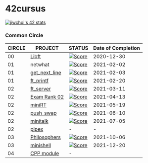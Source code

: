 # 42cursus

[![jiwchoi's 42 stats](https://badge42.herokuapp.com/api/stats/jiwchoi)](https://github.com/JaeSeoKim/badge42)


### Common Circle

| CIRCLE | PROJECT                                                    | STATUS                                                                                                               | Date of Completion |
| ------ | ---------------------------------------------------------- | -------------------------------------------------------------------------------------------------------------------- | ------------------ |
| 00     | [Libft](./0_libft)                                         | [![Score](https://badge42.herokuapp.com/api/project/jiwchoi/Libft)](https://github.com/JaeSeoKim/badge42)            | 2020-12-30 |
| 01     | netwhat                                                    | [![Score](https://badge42.herokuapp.com/api/project/jiwchoi/netwhat)](https://github.com/JaeSeoKim/badge42)          | 2021-02-02 |
| 01     | [get_next_line](./1_get_next_line)                         | [![Score](https://badge42.herokuapp.com/api/project/jiwchoi/get_next_line)](https://github.com/JaeSeoKim/badge42)    | 2021-02-03 |
| 01     | [ft_printf](https://github.com/Jiwon-Choi/ft_printf)       | [![Score](https://badge42.herokuapp.com/api/project/jiwchoi/ft_printf)](https://github.com/JaeSeoKim/badge42)        | 2021-02-20 |
| 02     | [ft_server](./2_ft_server)                                 | [![Score](https://badge42.herokuapp.com/api/project/jiwchoi/ft_server)](https://github.com/JaeSeoKim/badge42)        | 2021-03-11 |
| 02     | [Exam Rank 02](./2_examrank02)                             | [![Score](https://badge42.herokuapp.com/api/project/jiwchoi/Exam%20Rank%2002)](https://github.com/JaeSeoKim/badge42) | 2021-04-13 |
| 02     | [miniRT](https://github.com/Jiwon-Choi/miniRT)             | [![Score](https://badge42.herokuapp.com/api/project/jiwchoi/miniRT)](https://github.com/JaeSeoKim/badge42)           | 2021-05-19 |
| 02     | [push_swap](./2_push_swap)                                 | [![Score](https://badge42.herokuapp.com/api/project/jiwchoi/push_swap)](https://github.com/JaeSeoKim/badge42)        | 2021-06-10 |
| 02     | [minitalk](https://github.com/Jiwon-Choi/minitalk)         | [![Score](https://badge42.herokuapp.com/api/project/jiwchoi/minitalk)](https://github.com/JaeSeoKim/badge42)         | 2021-07-05 |
| 02     | [pipex](./2_pipex)                                         | - | - |
| 03     | [Philosophers](https://github.com/Jiwon-Choi/Philosophers) | [![Score](https://badge42.herokuapp.com/api/project/jiwchoi/Philosophers)](https://github.com/JaeSeoKim/badge42)     | 2021-10-06 |
| 03     | [minishell](https://github.com/Jiwon-Choi/minishell)       | [![Score](https://badge42.herokuapp.com/api/project/jiwchoi/minishell)](https://github.com/JaeSeoKim/badge42)        | 2021-12-20 |
| 04     | [CPP module](https://github.com/Jiwon-Choi/CPP-module)     | - | |
